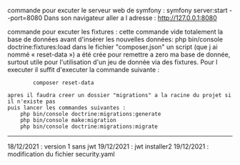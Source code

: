 commande pour excuter le serveur web de symfony :
    symfony server:start --port=8080
    Dans son navigateur aller a l adresse : http://127.0.0.1:8080

commande pour excuter les fixtures :
    cette commande vide totalement la base de données avant d'insérer les nouvelles données:
        php bin/console doctrine:fixtures:load
dans le fichier "composer.json" un script (que j ai nommé « reset-data ») a été crée pour remettre a zero ma base de donnée, surtout utile pour l'utilisation d'un jeu de donnée via des fixtures. Pour l executer il suffit d'executer la commande suivante :
            
            composer reset-data
  
    apres il faudra creer un dossier "migrations" a la racine du projet si il n'existe pas
    puis lancer les commandes suivantes :
        php bin/console doctrine:migrations:generate
        php bin/console make:migration
        php bin/console doctrine:migrations:migrate

----------------------------
18/12/2021 : version 1 sans jwt
19/12/2021 : jwt installer2
19/12/2021 : modification du fichier security.yaml